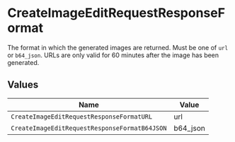 # CreateImageEditRequestResponseFormat

The format in which the generated images are returned. Must be one of `url` or `b64_json`. URLs are only valid for 60 minutes after the image has been generated.


## Values

| Name                                          | Value                                         |
| --------------------------------------------- | --------------------------------------------- |
| `CreateImageEditRequestResponseFormatURL`     | url                                           |
| `CreateImageEditRequestResponseFormatB64JSON` | b64_json                                      |